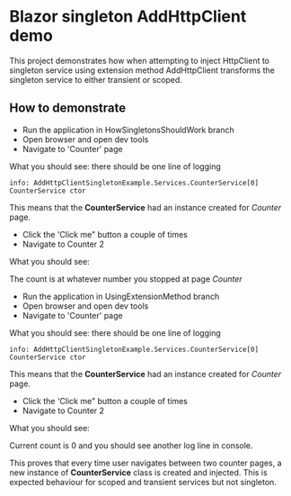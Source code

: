 Blazor singleton AddHttpClient demo
===================================

This project demonstrates how when attempting to inject HttpClient to singleton
service using extension method AddHttpClient transforms the singleton service to 
either transient or scoped.

## How to demonstrate
* Run the application in HowSingletonsShouldWork branch
* Open browser and open dev tools
* Navigate to 'Counter' page

What you should see: there should be one line of logging

`info: AddHttpClientSingletonExample.Services.CounterService[0] CounterService ctor`

This means that the **CounterService** had an instance created for *Counter* page.

* Click the 'Click me" button a couple of times
* Navigate to Counter 2

What you should see:

The count is at whatever number you stopped at page *Counter*

* Run the application in UsingExtensionMethod branch
* Open browser and open dev tools
* Navigate to 'Counter' page

What you should see: there should be one line of logging

`info: AddHttpClientSingletonExample.Services.CounterService[0] CounterService ctor`

This means that the **CounterService** had an instance created for *Counter* page.

* Click the 'Click me" button a couple of times
* Navigate to Counter 2

What you should see:

Current count is 0 and you should see another log line in console.

This proves that every time user navigates between two counter pages, 
a new instance of **CounterService** class is created and injected. This is expected
behaviour for scoped and transient services but not singleton.

